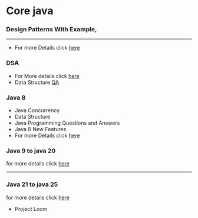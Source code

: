 # Core java

### Design Patterns With Example,
<hr/>

- For more Details click [here](/design_pattern/design_patterns.md)

### DSA
- For More details click [here](/java-8proj/data_structure.md)
- Data Structure [QA](/java-8proj/data_structureqa.md)
### Java 8

- Java Concurrency
- Data Structure
- Java Programming Questions and Answers
- Java 8 New Features
- For more Details click [here](/java-8proj/readme.md)

### Java 9 to java 20
for more details click [here](java-20/readme.md)

<hr/>


### Java 21 to java 25
for more details click [here](java-21/readme.md)
- Project Loom
